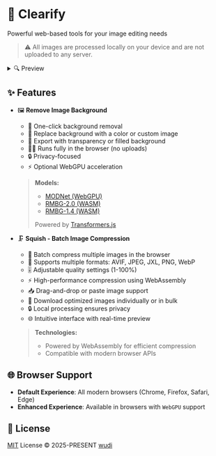 # 🚀 Clearify

Powerful web-based tools for your image editing needs

> ⚠️ All images are processed locally on your device and are not uploaded to any server.

<details>
  <summary>🔍 Preview</summary>
  <img src="https://cdn.jsdelivr.net/gh/cdLab996/picture-lib/wudi/Clearify/index.png" />
  <img src="https://cdn.jsdelivr.net/gh/cdLab996/picture-lib/wudi/Clearify/bg-pages.png" />
</details>

## ✨ Features

- 🖼️ **Remove Image Background**
  - 🎯 One-click background removal
  - 🎨 Replace background with a color or custom image
  - 💾 Export with transparency or filled background
  - 🏃‍♂️ Runs fully in the browser (no uploads)
  - 🔒 Privacy-focused
  - ⚡ Optional WebGPU acceleration

  > **Models:**
  >
  > - [MODNet (WebGPU)](https://huggingface.co/wuchendi/MODNet)
  > - [RMBG-2.0 (WASM)](https://huggingface.co/briaai/RMBG-2.0)
  > - [RMBG-1.4 (WASM)](https://huggingface.co/briaai/RMBG-1.4)
  >
  > Powered by [Transformers.js](https://www.npmjs.com/package/@huggingface/transformers)

- 🗜️ **Squish - Batch Image Compression**
  - 🚀 Batch compress multiple images in the browser
  - 📏 Supports multiple formats: AVIF, JPEG, JXL, PNG, WebP
  - 🎚️ Adjustable quality settings (1-100%)
  - ⚡ High-performance compression using WebAssembly
  - 📥 Drag-and-drop or paste image support
  - 💾 Download optimized images individually or in bulk
  - 🔒 Local processing ensures privacy
  - 🌐 Intuitive interface with real-time preview

  > **Technologies:**
  >
  > - Powered by WebAssembly for efficient compression
  > - Compatible with modern browser APIs

## 🌐 Browser Support

- **Default Experience**: All modern browsers (Chrome, Firefox, Safari, Edge)
- **Enhanced Experience**: Available in browsers with `WebGPU` support

## 📜 License

[MIT](./LICENSE) License &copy; 2025-PRESENT [wudi](https://github.com/WuChenDi)

